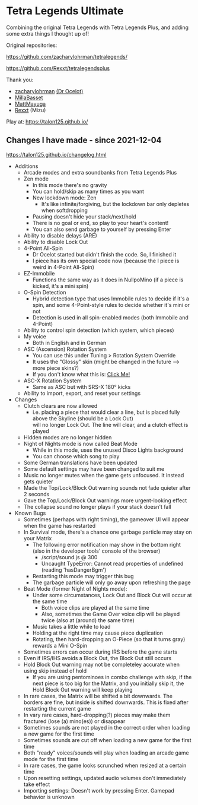 # Tetra Legends Ultimate

Combining the original Tetra Legends with Tetra Legends Plus, and adding some extra things I thought up of!

Original repositories:

https://github.com/zacharylohrman/tetralegends/
<!-- https://github.com/doktorocelot/tetralegends -->
https://github.com/Rexxt/tetralegendsplus

Thank you:

- [zacharylohrman](https://github.com/zacharylohrman) [(Dr Ocelot)](https://github.com/doktorocelot)
- [MillaBasset](https://github.com/MillaBasset)
- [MattMayuga](https://github.com/MattMayuga)
- [Rexxt](https://github.com/Rexxt) (Mizu)

Play at: https://talon125.github.io/

<!-- I'm still deciding whether I'll keep this repository public or make it private. -->

## Changes I have made - since 2021-12-04

https://talon125.github.io/changelog.html

<!-- Most changes were made in early December. Early March 2022 is when I uploaded this here, and also tweaked the changelog below a bit. -->

<!-- btw I've been using Microsoft Edge to test my changes. -->

- Additions
  - Arcade modes and extra soundbanks from Tetra Legends Plus
  - Zen mode
    - In this mode there's no gravity
    - You can hold/skip as many times as you want
    - New lockdown mode: Zen
      - It's like infinite/forgiving, but the lockdown bar only depletes when softdropping
    - Pausing doesn't hide your stack/next/hold
    - There is no goal or end, so play to your heart's content!
    - You can also send garbage to yourself by pressing Enter
  - Ability to disable delays (ARE)
  - Ability to disable Lock Out
  - 4-Point All-Spin
    - Dr Ocelot started but didn't finish the code. So, I finished it
    <!-- *   This is on by default and cannot be changed (yet) -->
    - I piece has its own special code now (because the I piece is weird in 4-Point All-Spin)
  - EZ-Immobile
    - Functions the same way as it does in NullpoMino (if a piece is kicked, it's a mini spin)
    <!-- *   This only applies in Tetra-X modes You can't choose between spin detections yet -->
  - O-Spin Detection
    - Hybrid detection type that uses Immobile rules to decide if it's a spin, and some 4-Point-style rules to decide whether it's mini or not
    - Detection is used in all spin-enabled modes (both Immobile and 4-Point)
  - Ability to control spin detection (which system, which pieces)
  - My voice
    - Both in English and in German
    <!-- *   I plan on updating the voices in the future, like adding more clips for all the other spins/spin types
    - German was removed due to its low quality -->
  - ASC (Ascension) Rotation System
    - You can use this under Tuning > Rotation System Override
    <!-- *   It uses the Tetra-X skin (might be changed in the future  -> more piece skins?) -->
    - It uses the "Glossy" skin (might be changed in the future --> more piece skins?)
    - If you don't know what this is: [Click Me!](https://asc.winternebs.com/assets/home/kicktablesq.gif)
  - ASC-X Rotation System
    - Same as ASC but with SRS-X 180° kicks
  - Ability to import, export, and reset your settings
- Changes
  - Clutch clears are now allowed
    - i.e. placing a piece that would clear a line, but is placed fully above the Skyline (should be a Lock Out)  
      will no longer Lock Out. The line will clear, and a clutch effect is played
  - Hidden modes are no longer hidden
  - Night of Nights mode is now called Beat Mode
    - While in this mode, uses the unused Disco Lights background
    - You can choose which song to play
    <!-- *   Song is now Ludicrous Speed (F777). Using your own song might be added in the future
    - BPM is 166 instead of 180, so it might be a slight bit easier -->
  - Some German translations have been updated
  - Some default settings may have been changed to suit me
  - Music no longer mutes when the game gets unfocused. It instead gets quieter
  - Made the Top/Lock/Block Out warning sounds not fade quieter after 2 seconds
  - Gave the Top/Lock/Block Out warnings more urgent-looking effect
  - The collapse sound no longer plays if your stack doesn't fall
- Known Bugs
  <!-- *   Some S-Spin Minis are not detected for some reason. This exact bug is also in Tetr.JS Enhanced (another game from Dr Ocelot) -->
  <!-- *   When the board flips upside-down in Night Of Nights X, the animation is too slow -->
  - Sometimes (perhaps with right timing), the gameover UI will appear when the game has restarted
  - In Survival mode, there's a chance one garbage particle may stay on your Matrix
    - The following error notification may show in the bottom right (also in the developer tools' console of the browser)
      - /script/sound.js @ 300
      - Uncaught TypeError: Cannot read properties of undefined (reading 'hasDangerBgm')
    - Restarting this mode may trigger this bug
    - The garbage particle will only go away upon refreshing the page
  - Beat Mode (former Night of Nights mode):
    - Under some circumstances, Lock Out and Block Out will occur at the same time
      - Both voice clips are played at the same time
      - Also, sometimes the Game Over voice clip will be played twice (also at (around) the same time)
    - Music takes a little while to load
    - Holding at the right time may cause piece duplication
    - Rotating, then hard-dropping an O-Piece (so that it turns gray) rewards a Mini O-Spin
  - Sometimes errors can occur during IRS before the game starts
  <!-- *   The collapse sound still plays even when your stack doesn't fall -->
  - Even if IRS/IHS avoids a Block Out, the Block Out still occurs
  <!-- *   Doing an I-Spin Tetra will always be Back-To-Back, even if the previous line clear was not Back-To-Back
      *   Also occurs if this is your first line clear -->
  - Hold Block Out warning may not be completeley accurate when using skip instead of hold
    - If you are using pentominoes in combo challenge with skip, if the next piece is too big for the Matrix, and you initially skip it, the Hold Block Out warning will keep playing
  - In rare cases, the Matrix will be shifted a bit downwards. The borders are fine, but inside is shifted downwards. This is fixed after restarting the current game
  - In vary rare cases, hard-dropping(?) pieces may make them fractured (lose (a) mino(es)) or disappear
  - Sometimes sounds are not played in the correct order when loading a new game for the first time
  - Sometimes sounds are cut off when loading a new game for the first time
  - Both "ready" voices/sounds will play when loading an arcade game mode for the first time
  - In rare cases, the game looks scrunched when resized at a certain time
  - Upon resetting settings, updated audio volumes don't immediately take effect
  - Importing settings: Doesn't work by pressing Enter. Gamepad behavior is unknown
